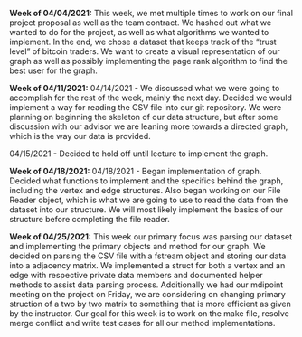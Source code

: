 **Week of 04/04/2021:**
This week, we met multiple times to work on our final project proposal as well as the team contract. 
We hashed out what we wanted to do for the project, as well as what algorithms we wanted to implement. 
In the end, we chose a dataset that keeps track of the “trust level” of bitcoin traders. We want to create a 
visual representation of our graph as well as possibly implementing the page rank algorithm to find the best user for the graph.

**Week of 04/11/2021:**
04/14/2021 - We discussed what we were going to accomplish for the rest of the week, mainly the next day. Decided we would 
implement a way for reading the CSV file into our git repository. We were planning on beginning the skeleton of our data structure, 
but after some discussion with our advisor we are leaning more towards a directed graph, which is the way our data is provided.

04/15/2021 - Decided to hold off until lecture to implement the graph.

**Week of 04/18/2021:**
04/18/2021 - Began implementation of graph. Decided what functions to implement and the specifics behind the graph, including the 
vertex and edge structures. Also began working on our File Reader object, which is what we are going to use to read the data 
from the dataset into our structure. We will most likely implement the basics of our structure before completing the
file reader.

**Week of 04/25/2021:**
This week our primary focus was parsing our dataset and implementing the primary objects and method for our graph. We decided on parsing the CSV file with a fstream object and storing our data into a adjacency matrix. We implemented a struct for both a vertex and an edge with respective private data members and documented helper methods to assist data parsing process. Additionally we had our mdipoint meeting on the project on Friday, we are considering on changing primary struction of a two by two matrix to something that is more efficient as given by the instructor. Our goal for this week is to work on the make file, resolve merge conflict and write test cases for all our method implementations.

